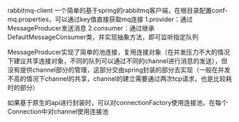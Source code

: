 rabbitmq-client
一个简单的基于spring的rabbitmq客户端，在根目录配置conf-mq.properties，可以通过key值直接获取mq连接
1.provider：通过MessageProducer发送消息
2.consumer：通过继承DefaultMessageConsumer类，并实现抽象方法，即可监听指定队列

MessageProducer实现了简单的池连接，复用连接对象（在并发压力不大的情况下建议共享连接对象，不同的队列可以通过不同的channel进行消息的发送），但没有提供channel部分的管理，这部分交由spring封装的部分去实现（一般在并发不高的情况下channel的共享，channel的建立需要通过两次tcp请求，也是比较耗时的部分）

如果基于原生的api进行封装时，可以对connectionFactory使用连接池，在每个Connection中对channel使用连接池

